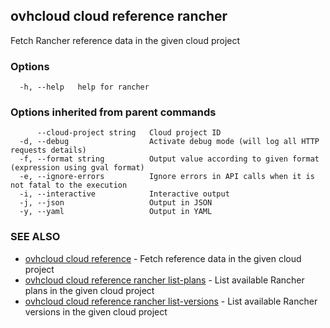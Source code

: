 ## ovhcloud cloud reference rancher

Fetch Rancher reference data in the given cloud project

### Options

```
  -h, --help   help for rancher
```

### Options inherited from parent commands

```
      --cloud-project string   Cloud project ID
  -d, --debug                  Activate debug mode (will log all HTTP requests details)
  -f, --format string          Output value according to given format (expression using gval format)
  -e, --ignore-errors          Ignore errors in API calls when it is not fatal to the execution
  -i, --interactive            Interactive output
  -j, --json                   Output in JSON
  -y, --yaml                   Output in YAML
```

### SEE ALSO

* [ovhcloud cloud reference](ovhcloud_cloud_reference.md)	 - Fetch reference data in the given cloud project
* [ovhcloud cloud reference rancher list-plans](ovhcloud_cloud_reference_rancher_list-plans.md)	 - List available Rancher plans in the given cloud project
* [ovhcloud cloud reference rancher list-versions](ovhcloud_cloud_reference_rancher_list-versions.md)	 - List available Rancher versions in the given cloud project

